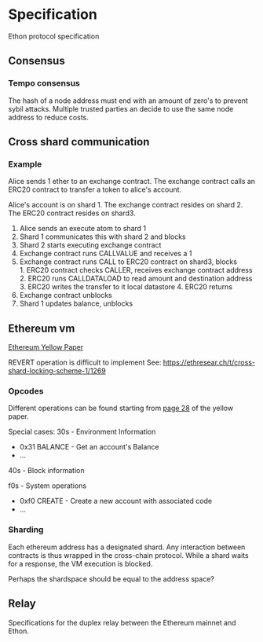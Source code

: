 # Specification
Ethon protocol specification


## Consensus
### Tempo consensus
The hash of a node address must end with an amount of zero's to prevent sybil attacks. Multiple trusted parties an decide to use the same node address to reduce costs.

## Cross shard communication
### Example
Alice sends 1 ether to an exchange contract. The exchange contract calls an ERC20 contract to transfer a token to alice's account.

Alice's account is on shard 1.
The exchange contract resides on shard 2.
The ERC20 contract resides on shard3.

1. Alice sends an execute atom to shard 1
2. Shard 1 communicates this with shard 2 and blocks
  1. Shard 2 starts executing exchange contract
  2. Exchange contract runs CALLVALUE and receives a 1
  3. Exchange contract runs CALL to ERC20 contract on shard3, blocks      
    1. ERC20 contract checks CALLER, receives exchange contract address
    2. ERC20 runs CALLDATALOAD to read amount and destination address
    3. ERC20 writes the transfer to it local datastore
    4. ERC20 returns
  4. Exchange contract unblocks
3. Shard 1 updates balance, unblocks


## Ethereum vm
[Ethereum Yellow Paper](https://ethereum.github.io/yellowpaper/paper.pdf) 

REVERT operation is difficult to implement
See: https://ethresear.ch/t/cross-shard-locking-scheme-1/1269

### Opcodes
Different operations can be found starting from [page 28](https://ethereum.github.io/yellowpaper/paper.pdf#page=28) of the yellow paper.

Special cases:
30s - Environment Information
* 0x31 BALANCE - Get an account's Balance
* ...

40s - Block information

f0s - System operations
* 0xf0 CREATE - Create a new account with associated code
* ...

### Sharding
Each ethereum address has a designated shard. Any interaction between contracts is thus wrapped in the cross-chain protocol. While a shard waits for a response, the VM execution is blocked.

Perhaps the shardspace should be equal to the address space?

## Relay
Specifications for the duplex relay between the Ethereum mainnet and Ethon.
